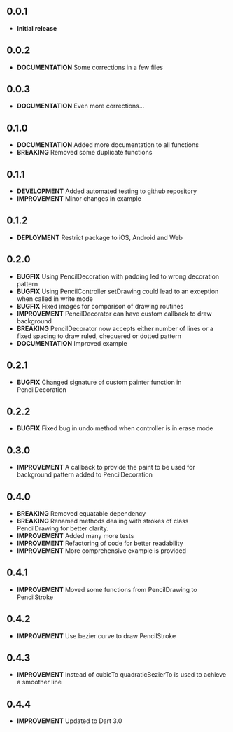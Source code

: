 ## 0.0.1

* **Initial release**

## 0.0.2

* **DOCUMENTATION** Some corrections in a few files

## 0.0.3

* **DOCUMENTATION** Even more corrections...

## 0.1.0

* **DOCUMENTATION** Added more documentation to all functions
* **BREAKING** Removed some duplicate functions

## 0.1.1

* **DEVELOPMENT** Added automated testing to github repository
* **IMPROVEMENT** Minor changes in example

## 0.1.2

* **DEPLOYMENT** Restrict package to iOS, Android and Web

## 0.2.0

* **BUGFIX** Using PencilDecoration with padding led to wrong decoration pattern
* **BUGFIX** Using PencilController setDrawing could lead to an exception when called in write mode
* **BUGFIX** Fixed images for comparison of drawing routines
* **IMPROVEMENT** PencilDecorator can have custom callback to draw background
* **BREAKING** PencilDecorator now accepts either number of lines or a fixed spacing to draw ruled, chequered or dotted pattern
* **DOCUMENTATION** Improved example

## 0.2.1

* **BUGFIX** Changed signature of custom painter function in PencilDecoration

## 0.2.2

* **BUGFIX** Fixed bug in undo method when controller is in erase mode

## 0.3.0

* **IMPROVEMENT** A callback to provide the paint to be used for background pattern added to PencilDecoration

## 0.4.0

* **BREAKING** Removed equatable dependency
* **BREAKING** Renamed methods dealing with strokes of class PencilDrawing for better clarity.
* **IMPROVEMENT** Added many more tests
* **IMPROVEMENT** Refactoring of code for better readability
* **IMPROVEMENT** More comprehensive example is provided

## 0.4.1

* **IMPROVEMENT** Moved some functions from PencilDrawing to PencilStroke

## 0.4.2
* **IMPROVEMENT** Use bezier curve to draw PencilStroke

## 0.4.3
* **IMPROVEMENT** Instead of cubicTo quadraticBezierTo is used to achieve a smoother line

## 0.4.4
* **IMPROVEMENT** Updated to Dart 3.0

